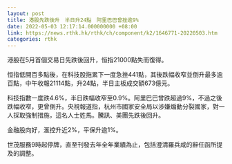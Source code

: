 ```yaml
---
layout: post
title: 港股先跌後升　半日升24點　阿里巴巴曾挫逾9%
date: 2022-05-03 12:17:14.000000000 +08:00
link: https://news.rthk.hk/rthk/ch/component/k2/1646771-20220503.htm
categories: rthk
---
```


港股在5月首個交易日先跌後回升，恒指21000點失而復得。

恒指低開百多點後，在科技股拖累下一度急挫441點，其後跌幅收窄並倒升最多逾百點，中午收報21114點，升24點，半日主板成交額673億元。

科技指數一度跌4.6%，半日跌幅收窄至0.9%。阿里巴巴曾跌超過9%，不過之後跌幅收窄，更曾倒升。央視報道指，杭州市國家安全局以涉嫌煽動分裂國家，對一人採取強制措施，這名人士姓馬。騰訊、美團先跌後回升。

金融股向好，滙控升近2%，平保升逾1%。

世茂服務9時起停牌，直至刊發去年全年業績為止，包括澄清羅兵咸的辭任函所提及的調整。
